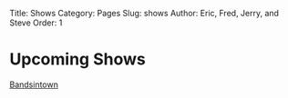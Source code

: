 Title: Shows
Category: Pages
Slug: shows
Author: Eric, Fred, Jerry, and Steve
Order: 1

# Upcoming Shows

<script type='text/javascript' src='http://widget.bandsintown.com/javascripts/bit_widget.js'></script><a href="https://www.bandsintown.com/The%20Nest" class="bit-widget-initializer" data-artist="The Nest" data-prefix="fbjs">Bandsintown</a>
